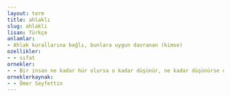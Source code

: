 ```yaml
---
layout: term
title: ahlaklı
slug: ahlakli
lisan: Türkçe
anlamlar:
- Ahlak kurallarına bağlı, bunlara uygun davranan (kimse)
ozellikler:
- - sıfat
ornekler:
- - Bir insan ne kadar hür olursa o kadar düşünür, ne kadar düşünürse o kadar ahlaklı olurdu.
orneklerkaynak:
- - Ömer Seyfettin
---
```

